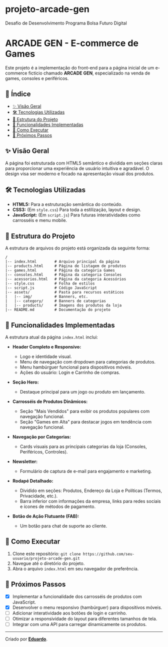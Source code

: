 # projeto-arcade-gen

Desafio de Desenvolvimento Programa Bolsa Futuro Digital

# ARCADE GEN - E-commerce de Games

Este projeto é a implementação do front-end para a página inicial de um e-commerce fictício chamado **ARCADE GEN**, especializado na venda de games, consoles e periféricos.

## 📜 Índice

- [✨ Visão Geral](#-visão-geral)
- [🛠️ Tecnologias Utilizadas](#️-tecnologias-utilizadas)
- [📂 Estrutura do Projeto](#-estrutura-do-projeto)
- [🚀 Funcionalidades Implementadas](#-funcionalidades-implementadas)
- [🏁 Como Executar](#-como-executar)
- [🎯 Próximos Passos](#-próximos-passos)

## ✨ Visão Geral

A página foi estruturada com HTML5 semântico e dividida em seções claras para proporcionar uma experiência de usuário intuitiva e agradável. O design visa ser moderno e focado na apresentação visual dos produtos.

## 🛠️ Tecnologias Utilizadas

- **HTML5:** Para a estruturação semântica do conteúdo.
- **CSS3:** (Em `style.css`) Para toda a estilização, layout e design.
- **JavaScript:** (Em `script.js`) Para futuras interatividades como carrosséis e menu mobile.

## 📂 Estrutura do Projeto

A estrutura de arquivos do projeto está organizada da seguinte forma:

```
/
|-- index.html        # Arquivo principal da página
|-- products.html     # Página de listagem de produtos
|-- games.html        # Página da categoria Games
|-- consoles.html     # Página da categoria Consoles
|-- acessorios.html   # Página da categoria Acessórios
|-- style.css         # Folha de estilos
|-- script.js         # Código JavaScript
|-- assets/           # Pasta para recursos estáticos
|   |-- img/          # Banners, etc.
|   |-- category/     # Banners de categorias
|   |-- products/     # Imagens dos produtos da loja
|-- README.md         # Documentação do projeto
```

## 🚀 Funcionalidades Implementadas

A estrutura atual da página `index.html` inclui:

- **Header Completo e Responsivo:**

  - Logo e identidade visual.
  - Menu de navegação com dropdown para categorias de produtos.
  - Menu hambúrguer funcional para dispositivos móveis.
  - Ações do usuário: Login e Carrinho de compras.

- **Seção Hero:**

  - Destaque principal para um jogo ou produto em lançamento.

- **Carrosséis de Produtos Dinâmicos:**

  - Seção "Mais Vendidos" para exibir os produtos populares com navegação funcional.
  - Seção "Games em Alta" para destacar jogos em tendência com navegação funcional.

- **Navegação por Categorias:**

  - Cards visuais para as principais categorias da loja (Consoles, Periféricos, Controles).

- **Newsletter:**

  - Formulário de captura de e-mail para engajamento e marketing.

- **Rodapé Detalhado:**

  - Dividido em seções: Produtos, Endereço da Loja e Políticas (Termos, Privacidade, etc.).
  - Barra inferior com informações da empresa, links para redes sociais e ícones de métodos de pagamento.

- **Botão de Ação Flutuante (FAB):**
  - Um botão para chat de suporte ao cliente.

## 🏁 Como Executar

1.  Clone este repositório: `git clone https://github.com/seu-usuario/projeto-arcade-gen.git`
2.  Navegue até o diretório do projeto.
3.  Abra o arquivo `index.html` em seu navegador de preferência.

## 🎯 Próximos Passos

- [x] Implementar a funcionalidade dos carrosséis de produtos com JavaScript.
- [x] Desenvolver o menu responsivo (hambúrguer) para dispositivos móveis.
- [ ] Adicionar interatividade aos botões de login e carrinho.
- [ ] Otimizar a responsividade do layout para diferentes tamanhos de tela.
- [ ] Integrar com uma API para carregar dinamicamente os produtos.

---

Criado por **[Eduardo](https://github.com/edulimaaa)**.
